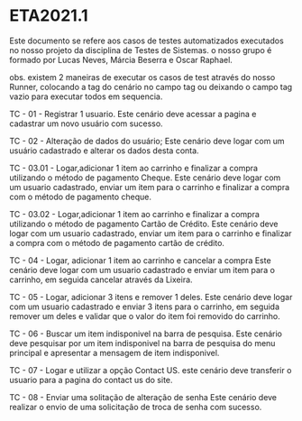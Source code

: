 # ETA2021.1

Este documento se refere aos casos de testes automatizados executados no nosso projeto da disciplina de Testes de Sistemas.
o nosso grupo é formado por Lucas Neves, Márcia Beserra e Oscar Raphael.

obs. existem 2 maneiras de executar os casos de test através do nosso Runner, colocando a tag do cenário no campo tag ou 
deixando o campo tag vazio para executar todos em sequencia.


TC - 01 - Registrar 1 usuario.
Este cenário deve acessar a pagina e cadastrar um novo usuário com sucesso.

TC - 02 - Alteração de dados do usuário;
Este cenário deve logar com um usuário cadastrado e alterar os dados desta conta.

TC - 03.01 - Logar,adicionar 1 item ao carrinho e finalizar a compra utilizando o método de pagamento Cheque.
Este cenário deve logar com um usuario cadastrado, enviar um item para o carrinho e finalizar a compra com o método
de pagamento cheque. 

TC - 03.02 - Logar,adicionar 1 item ao carrinho e finalizar a compra utilizando o método de pagamento Cartão de Crédito.
Este cenário deve logar com um usuario cadastrado, enviar um item para o carrinho e finalizar a compra com o método
de pagamento cartão de crédito. 

TC - 04 - Logar, adicionar 1 item ao carrinho e cancelar a compra
Este cenário deve logar com um usuario cadastrado e enviar um item para o carrinho, em seguida cancelar através da Lixeira.

TC - 05 - Logar, adicionar 3 itens e remover 1 deles.
Este cenário deve logar com um usuario cadastrado e enviar 3 itens para o carrinho, em seguida remover um deles
e validar que o valor do item foi removido do carrinho.

TC - 06 - Buscar um item indisponivel na barra de pesquisa.
Este cenário deve pesquisar por um item indisponivel na barra de pesquisa do menu principal e apresentar a mensagem de item
indisponivel.

TC - 07 - Logar e utilizar a opção Contact US.
este cenário deve transferir o usuario para a pagina do contact us do site.

TC - 08 - Enviar uma solitação de alteração de senha
Este cenário deve realizar o envio de uma solicitação de troca de senha com sucesso.
